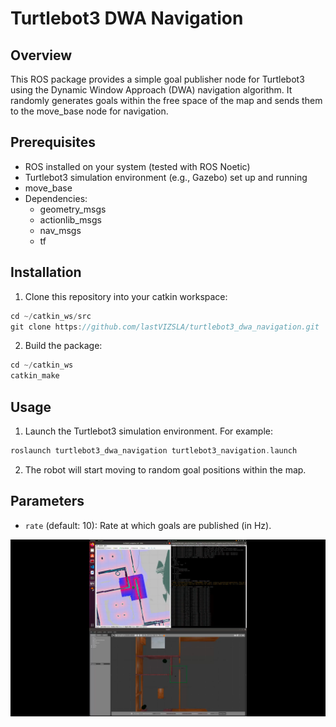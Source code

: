 
# Turtlebot3 DWA Navigation

## Overview
This ROS package provides a simple goal publisher node for Turtlebot3 using the Dynamic Window Approach (DWA) navigation algorithm. It randomly generates goals within the free space of the map and sends them to the move_base node for navigation.

## Prerequisites
- ROS installed on your system (tested with ROS Noetic)
- Turtlebot3 simulation environment (e.g., Gazebo) set up and running
- move_base
- Dependencies:
  - geometry_msgs
  - actionlib_msgs
  - nav_msgs
  - tf

## Installation
1. Clone this repository into your catkin workspace:
  ```cpp
  cd ~/catkin_ws/src
  git clone https://github.com/lastVIZSLA/turtlebot3_dwa_navigation.git
  ```

2. Build the package:
```cpp
cd ~/catkin_ws
catkin_make
```


## Usage
1. Launch the Turtlebot3 simulation environment. For example:

```cpp
roslaunch turtlebot3_dwa_navigation turtlebot3_navigation.launch
```

2. The robot will start moving to random goal positions within the map.

## Parameters
- `rate` (default: 10): Rate at which goals are published (in Hz).

[![Watch the video](thumbnail.png)](https://drive.google.com/file/d/1v05vymSoCzGh4OFPhls-d60dnp7KTmab/view?usp=sharing)

